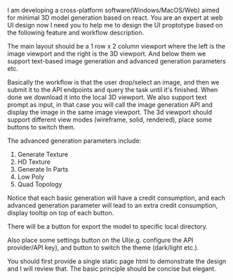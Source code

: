 I am developing a cross-platform software(Windows/MacOS/Web) aimed for minimal 3D model generation based on react. You are an expert at web UI design now I need you to help me to design the UI proptotype based on the following feature and workflow description.

The main layout should be a 1 row x 2 column viewport where the left is the image viewport and the right is the 3D viewport. And below them we support text-based image generation and advanced generation parameters etc.

Basically the workflow is that the user drop/select an image, and then we submit it to the API endpoints and query the task until it's finished. When done we download it into the local 3D viewport. We also support text prompt as input, in that case you will call the image generation API and display the image in the same image viewport. The 3d viewport should support different view modes (wireframe, solid, rendered), place some buttons to switch them.

The advanced generation parameters include:
1. Generate Texture 
2. HD Texture 
3. Generate In Parts
4. Low Poly 
5. Quad Topology

Notice that each basic generation will have a credit consumption, and each advanced generation parameter will lead to an extra credit consumption, display tooltip on top of each button.

There will be a button for export the model to specific local directory. 

Also place some settings button on the UI(e.g. configure the API provider/API key), and button to switch the theme (dark/light etc.).

You should first provide a single static page html to demonstrate the design and I will review that. The basic principle should be concise but elegant.